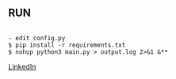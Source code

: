 ## RUN

```terminal

- edit config.py
$ pip install -r requirements.txt
$ nohup python3 main.py > output.log 2>&1 &**

```

[LinkedIn](https://www.linkedin.com/in/yasincakir26/)
